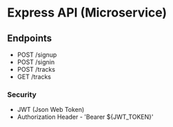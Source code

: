 # Express API (Microservice)

## Endpoints

- POST /signup
- POST /signin
- POST /tracks
- GET /tracks

### Security 
- JWT (Json Web Token)
- Authorization Header - 'Bearer ${JWT_TOKEN}'

